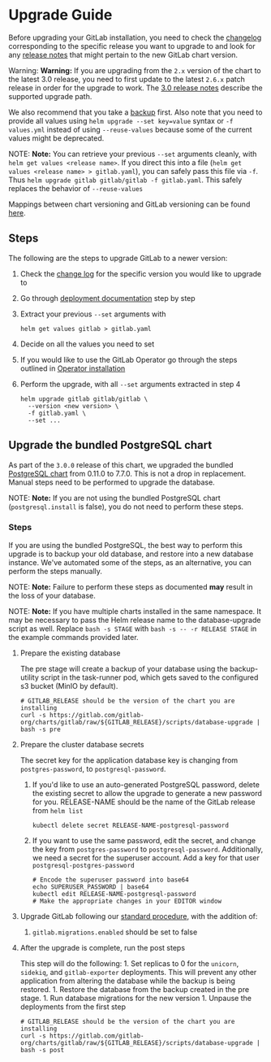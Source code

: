 # Upgrade Guide

Before upgrading your GitLab installation, you need to check the
[changelog](https://gitlab.com/gitlab-org/charts/gitlab/blob/master/CHANGELOG.md)
corresponding to the specific release you want to upgrade to and look for any
[release notes](../releases/index.md) that might pertain to the new GitLab chart
version.

Warning: **Warning:**
If you are upgrading from the `2.x` version of the chart to the latest 3.0 release, you need
to first update to the latest `2.6.x` patch release in order for the upgrade to work.
The [3.0 release notes](../releases/3_0.md) describe the supported upgrade path.

We also recommend that you take a [backup](../backup-restore/index.md) first.
Also note that you need to provide all values using `helm upgrade --set key=value` syntax or `-f values.yml` instead of using `--reuse-values` because some of the current values might be deprecated.

NOTE: **Note:**
You can retrieve your previous `--set` arguments cleanly, with
`helm get values <release name>`. If you direct this into a file
(`helm get values <release name> > gitlab.yaml`), you can safely pass this
file via `-f`. Thus `helm upgrade gitlab gitlab/gitlab -f gitlab.yaml`.
This safely replaces the behavior of `--reuse-values`

Mappings between chart versioning and GitLab versioning can be found [here](../index.md#gitlab-version-mappings).

## Steps

The following are the steps to upgrade GitLab to a newer version:

1. Check the [change log](https://gitlab.com/gitlab-org/charts/gitlab/blob/master/CHANGELOG.md) for the specific version you would like to upgrade to
1. Go through [deployment documentation](./deployment.md) step by step
1. Extract your previous `--set` arguments with

   ```
   helm get values gitlab > gitlab.yaml
   ```

1. Decide on all the values you need to set
1. If you would like to use the GitLab Operator go through the steps outlined in [Operator installation](./operator.md)
1. Perform the upgrade, with all `--set` arguments extracted in step 4

   ```
   helm upgrade gitlab gitlab/gitlab \
     --version <new version> \
     -f gitlab.yaml \
     --set ...
   ```

## Upgrade the bundled PostgreSQL chart

As part of the `3.0.0` release of this chart, we upgraded the bundled [PostgreSQL chart](https://github.com/helm/charts/tree/master/stable/postgresql) from 0.11.0 to 7.7.0. This is not a drop in replacement. Manual steps need to be performed to upgrade the database.

NOTE: **Note:** If you are not using the bundled PostgreSQL chart (`postgresql.install` is false), you do not need to perform these steps.

### Steps

If you are using the bundled PostgreSQL, the best way to perform this upgrade is to backup your old database, and restore into a new database instance. We've automated some of the steps, as an alternative, you can perform the steps manually.

NOTE: **Note:** Failure to perform these steps as documented **may** result in the loss of your database.

NOTE: **Note:** If you have multiple charts installed in the same namespace. It may be necessary to pass the Helm release name to the database-upgrade script as well. Replace `bash -s STAGE` with `bash -s -- -r RELEASE STAGE` in the example commands provided later.

1. Prepare the existing database

   The pre stage will create a backup of your database using the backup-utility script in the task-runner pod, which gets saved to the configured s3 bucket (MinIO by default).

   ```shell
   # GITLAB_RELEASE should be the version of the chart you are installing
   curl -s https://gitlab.com/gitlab-org/charts/gitlab/raw/${GITLAB_RELEASE}/scripts/database-upgrade | bash -s pre
   ```

1. Prepare the cluster database secrets

   The secret key for the application database key is changing from `postgres-password`, to `postgresql-password`.

   1. If you'd like to use an auto-generated PostgreSQL password, delete the existing secret to allow the upgrade to generate a new password for you. RELEASE-NAME should be the name of the GitLab release from `helm list`

      ```shell
      kubectl delete secret RELEASE-NAME-postgresql-password
      ```

   1. If you want to use the same password, edit the secret, and change the key from `postgres-password` to `postgresql-password`. Additionally, we need a secret for the superuser account. Add a key for that user `postgresql-postgres-password`

      ```shell
      # Encode the superuser password into base64
      echo SUPERUSER_PASSWORD | base64
      kubectl edit RELEASE-NAME-postgresql-password
      # Make the appropriate changes in your EDITOR window
      ```

1. Upgrade GitLab following our [standard procedure](#upgrade-guide), with the addition of:

   1. `gitlab.migrations.enabled` should be set to false

1. After the upgrade is complete, run the post steps

   This step will do the following:
       1. Set replicas to 0 for the `unicorn`, `sidekiq`, and `gitlab-exporter` deployments. This will prevent any other application from altering the database while the backup is being restored.
       1. Restore the database from the backup created in the pre stage.
       1. Run database migrations for the new version
       1. Unpause the deployments from the first step

   ```shell
   # GITLAB_RELEASE should be the version of the chart you are installing
   curl -s https://gitlab.com/gitlab-org/charts/gitlab/raw/${GITLAB_RELEASE}/scripts/database-upgrade | bash -s post
   ```
